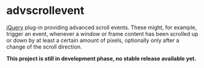 # advscrollevent

[jQuery][jquery] plug-in providing advanced scroll events. These might, for example, trigger an event, whenever a window or frame content has been scrolled up or down by at least a certain amount of pixels, optionally only after a change of the scroll direction.

**This project is still in development phase, no stable release available yet.**





[jquery]: https://jquery.com